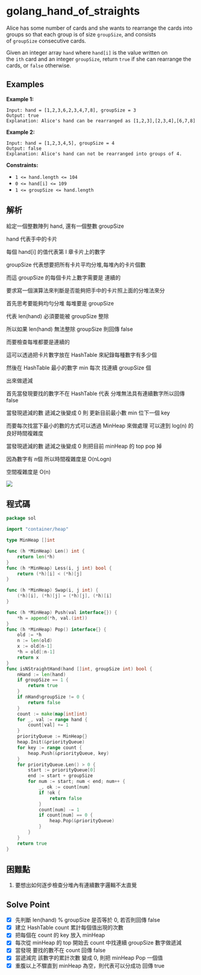 # golang_hand_of_straights

Alice has some number of cards and she wants to rearrange the cards into groups so that each group is of size `groupSize`, and consists of `groupSize` consecutive cards.

Given an integer array `hand` where `hand[i]` is the value written on the `ith` card and an integer `groupSize`, return `true` if she can rearrange the cards, or `false` otherwise.

## Examples

**Example 1:**

```
Input: hand = [1,2,3,6,2,3,4,7,8], groupSize = 3
Output: true
Explanation: Alice's hand can be rearranged as [1,2,3],[2,3,4],[6,7,8]

```

**Example 2:**

```
Input: hand = [1,2,3,4,5], groupSize = 4
Output: false
Explanation: Alice's hand can not be rearranged into groups of 4.

```

**Constraints:**

- `1 <= hand.length <= 104`
- `0 <= hand[i] <= 109`
- `1 <= groupSize <= hand.length`

## 解析

給定一個整數陣列 hand, 還有一個整數 groupSize

hand 代表手中的卡片

每個 hand[i] 的值代表第 I 章卡片上的數字

groupSize 代表想要把所有卡片平均分堆,每堆內的卡片個數

而這 groupSize 的每個卡片上數字需要是 連續的

要求寫一個演算法來判斷是否能夠把手中的卡片照上面的分堆法來分

首先思考要能夠均勻分堆 每堆要是 groupSize

代表 len(hand) 必須要能被 groupSize 整除

所以如果 len(hand) 無法整除 groupSize 則回傳 false

而要檢查每堆都要是連續的

這可以透過把卡片數字放在 HashTable 來紀錄每種數字有多少個

然後在 HashTable 最小的數字 min 每次 找連續 groupSize 個

出來做遞減

首先當發現要找的數字不在 HashTable 代表 分堆無法具有連續數字所以回傳 false

當發現遞減的數 遞減之後變成 0 則 更新目前最小數 min 位下一個 key

而要每次找當下最小的數的方式可以透過 MinHeap 來做處理 可以達到 log(n) 的良好時間複雜度

當發現遞減的數 遞減之後變成 0 則把目前 minHeap 的 top pop 掉

因為數字有 n個 所以時間複雜度是 O(nLogn)

空間複雜度是 O(n)

![](https://i.imgur.com/WjHUIj6.png)

## 程式碼
```go
package sol

import "container/heap"

type MinHeap []int

func (h *MinHeap) Len() int {
	return len(*h)
}
func (h *MinHeap) Less(i, j int) bool {
	return (*h)[i] < (*h)[j]
}

func (h *MinHeap) Swap(i, j int) {
	(*h)[i], (*h)[j] = (*h)[j], (*h)[i]
}

func (h *MinHeap) Push(val interface{}) {
	*h = append(*h, val.(int))
}
func (h *MinHeap) Pop() interface{} {
	old := *h
	n := len(old)
	x := old[n-1]
	*h = old[:n-1]
	return x
}
func isNStraightHand(hand []int, groupSize int) bool {
	nHand := len(hand)
	if groupSize == 1 {
		return true
	}
	if nHand%groupSize != 0 {
		return false
	}
	count := make(map[int]int)
	for _, val := range hand {
		count[val] += 1
	}
	priorityQueue := MinHeap{}
	heap.Init(&priorityQueue)
	for key := range count {
		heap.Push(&priorityQueue, key)
	}
	for priorityQueue.Len() > 0 {
		start := priorityQueue[0]
		end := start + groupSize
		for num := start; num < end; num++ {
			_, ok := count[num]
			if !ok {
				return false
			}
			count[num] -= 1
			if count[num] == 0 {
				heap.Pop(&priorityQueue)
			}
		}
	}
	return true
}

```
## 困難點

1. 要想出如何逐步檢查分堆內有連續數字邏輯不太直覺

## Solve Point

- [x]  先判斷 len(hand) % groupSize 是否等於 0, 若否則回傳 false
- [x]  建立 HashTable count 累計每個值出現的次數
- [x]  把每個在 count 的 key 放入 minHeap
- [x]  每次從 minHeap 的 top 開始去 count 中找連續 groupSize 數字做遞減
- [x]  當發現 要找的數不在 count 回傳 false
- [x]  當遞減完 該數字的累計次數 變成 0, 則把 minHeap Pop 一個值
- [x]  重腹以上不驟直到 minHeap 為空，則代表可以分成功 回傳 true